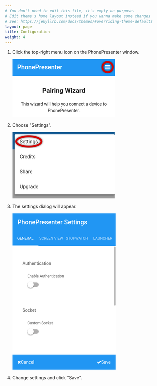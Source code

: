 ```yaml
---
# You don't need to edit this file, it's empty on purpose.
# Edit theme's home layout instead if you wanna make some changes
# See: https://jekyllrb.com/docs/themes/#overriding-theme-defaults
layout: page
title: Configuration
weight: 4
---
```


1. Click the top-right menu icon on the PhonePresenter window.

    ![PhonePresenter Settings Menu](/assets/img/settings_menu.png)

2. Choose "Settings".

    ![PhonePresenter Menu Items](/assets/img/menu_items.png)

3. The settings dialog will appear.

    ![PhonePresenter Settings Window](/assets/img/settings_window.png)

4. Change settings and click "Save".
